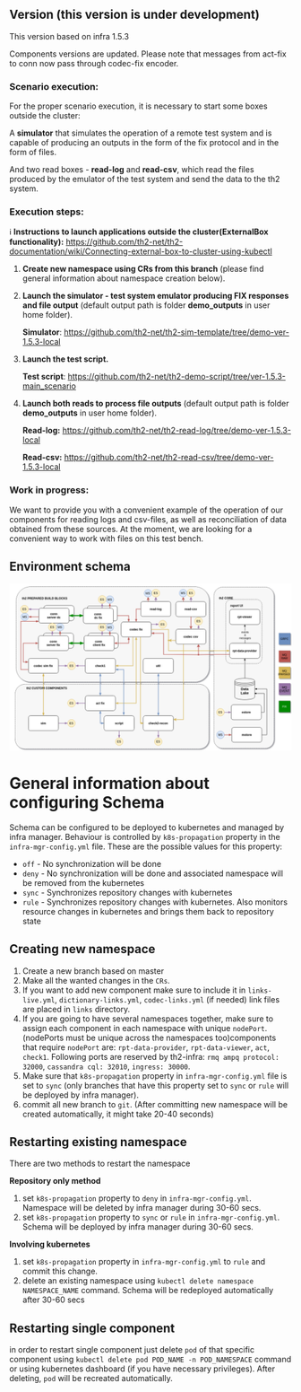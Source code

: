 ## Version (this version is under development) ##

This version based on infra 1.5.3

Components versions are updated. 
Please note that messages from act-fix to conn now pass through codec-fix encoder.

### Scenario execution:
For the proper scenario execution, it is necessary to start some boxes outside the cluster: 

A **simulator** that simulates the operation of a remote test system and is capable of producing an outputs in the form of the fix protocol and in the form of files. 

And two read boxes - **read-log** and **read-csv**, which read the files produced by the emulator of the test system and send the data to the th2 system.


### Execution steps:
ℹ️  **Instructions to launch applications outside the cluster(ExternalBox functionality):** https://github.com/th2-net/th2-documentation/wiki/Connecting-external-box-to-cluster-using-kubectl
1. **Create new namespace using CRs from this branch** (please find general information about namespace creation below).
2. **Launch the simulator - test system emulator producing FIX responses and file output** (default output path is folder **demo_outputs** in user home folder).

    **Simulator**: https://github.com/th2-net/th2-sim-template/tree/demo-ver-1.5.3-local
3. **Launch the test script.**

    **Test script**: https://github.com/th2-net/th2-demo-script/tree/ver-1.5.3-main_scenario
4. **Launch both reads to process file outputs** (default output path is folder **demo_outputs** in user home folder).

    **Read-log:** https://github.com/th2-net/th2-read-log/tree/demo-ver-1.5.3-local

    **Read-csv:** https://github.com/th2-net/th2-read-csv/tree/demo-ver-1.5.3-local

### Work in progress:
We want to provide you with a convenient example of the operation of our components for reading logs and csv-files, as well as reconciliation of data obtained from these sources. At the moment, we are looking for a convenient way to work with files on this test bench.

## Environment schema
![alt text](schema-ver-153.png)


# General information about configuring Schema #

Schema can be configured to be deployed to kubernetes and managed by infra manager.
Behaviour is controlled by `k8s-propagation` property in the `infra-mgr-config.yml` file.
These are the possible values for this property:

- `off`  - No synchronization will be done
- `deny` - No synchronization will be done and associated namespace will be removed from the kubernetes
- `sync` - Synchronizes repository changes with kubernetes
- `rule` - Synchronizes repository changes with kubernetes. Also monitors resource changes in kubernetes and 
         brings them back to repository state
  
## Creating new namespace
1) Create a new branch based on master
2) Make all the wanted changes in the `CRs`.
3) If you want to add new component make sure to include it in `links-live.yml`, `dictionary-links.yml`, `codec-links.yml` (if needed) link files are placed in `links` directory.
4) If you are going to have several namespaces together, make sure to assign each component in each namespace with unique `nodePort`. (nodePorts must be unique across the namespaces too)components that require `nodePort` are: `rpt-data-provider`, `rpt-data-viewer`, `act`, `check1`. Following ports are reserved by th2-infra: `rmq ampq protocol: 32000`, `cassandra cql: 32010`, `ingress: 30000`.
5) Make sure that `k8s-propagation` property in `infra-mgr-config.yml` file is set to `sync` (only branches that have this property set to `sync` or `rule` will be deployed by infra manager).
6) commit all new branch to `git`. (After committing new namespace will be created automatically, it might take 20-40 seconds)

## Restarting existing namespace
There are two methods to restart the namespace

**Repository only method**
1) set `k8s-propagation` property to `deny` in `infra-mgr-config.yml`. Namespace will be deleted by infra manager during 30-60 secs.
2) set `k8s-propagation` property to `sync` or `rule` in `infra-mgr-config.yml`. Schema will be deployed by infra manager during 30-60 secs.

**Involving kubernetes**
1) set `k8s-propagation` property in `infra-mgr-config.yml` to `rule` and commit this change.
2) delete an existing namespace using `kubectl delete namespace NAMESPACE_NAME` command. Schema will be redeployed automatically after 30-60 secs

## Restarting single component
in order to restart single component just delete `pod` of that specific component using `kubectl delete pod POD_NAME -n POD_NAMESPACE` command or using kubernetes dashboard (if you have necessary privileges). After deleting, `pod` will be recreated automatically.  


